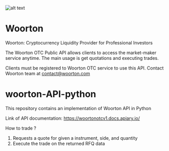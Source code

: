 ![alt text](https://static.wixstatic.com/media/1bdd62_4f8f12adc705402a8ccbda80da49d6ae~mv2_d_2000_2000_s_2.png)

# Woorton
Woorton: Cryptocurrency Liquidity Provider for Professional Investors

The Woorton OTC Public API allows clients to access the market-maker service anytime. 
The main usage is get quotations and executing trades. 

Clients must be registered to Woorton OTC service to use this API. Contact Woorton team at contact@woorton.com

# woorton-API-python
This repository contains an implementation of Woorton API in Python

Link of API documentation: https://woortonotcv1.docs.apiary.io/

How to trade ?
1. Requests a quote for given a instrument, side, and quantity
2. Execute the trade on the returned RFQ data
